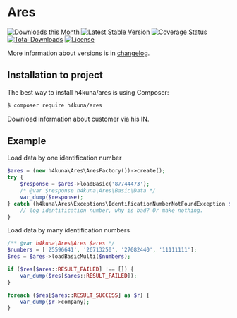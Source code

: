 Ares
====

[![Downloads this Month](https://img.shields.io/packagist/dm/h4kuna/ares.svg)](https://packagist.org/packages/h4kuna/ares)
[![Latest Stable Version](https://poser.pugx.org/h4kuna/ares/v/stable?format=flat)](https://packagist.org/packages/h4kuna/ares)
[![Coverage Status](https://coveralls.io/repos/github/h4kuna/ares/badge.svg?branch=master)](https://coveralls.io/github/h4kuna/ares?branch=master)
[![Total Downloads](https://poser.pugx.org/h4kuna/ares/downloads?format=flat)](https://packagist.org/packages/h4kuna/ares)
[![License](https://poser.pugx.org/h4kuna/ares/license?format=flat)](https://packagist.org/packages/h4kuna/ares)

More information about versions is in [changelog](changelog.md).

Installation to project
-----------------------
The best way to install h4kuna/ares is using Composer:
```sh
$ composer require h4kuna/ares
```

Download information about customer via his IN.

Example
-------

Load data by one identification number

```php
$ares = (new h4kuna\Ares\AresFactory())->create();
try {
    $response = $ares->loadBasic('87744473');
    /* @var $response h4kuna\Ares\Basic\Data */
    var_dump($response);
} catch (h4kuna\Ares\Exceptions\IdentificationNumberNotFoundException $e) {
    // log identification number, why is bad? Or make nothing.
}
```

Load data by many identification numbers

```php
/** @var h4kuna\Ares\Ares $ares */
$numbers = ['25596641', '26713250', '27082440', '11111111'];
$res = $ares->loadBasicMulti($numbers);

if ($res[$ares::RESULT_FAILED] !== []) {
    var_dump($res[$ares::RESULT_FAILED]);
}

foreach ($res[$ares::RESULT_SUCCESS] as $r) {
    var_dump($r->company);
}
```
